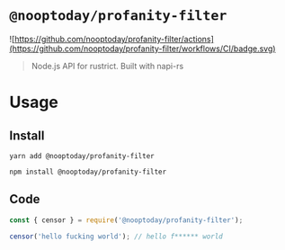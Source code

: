 # `@nooptoday/profanity-filter`

![https://github.com/nooptoday/profanity-filter/actions](https://github.com/nooptoday/profanity-filter/workflows/CI/badge.svg)

> Node.js API for rustrict.
> Built with napi-rs

# Usage

## Install

```
yarn add @nooptoday/profanity-filter
```

```
npm install @nooptoday/profanity-filter
```

## Code

```javascript
const { censor } = require('@nooptoday/profanity-filter');

censor('hello fucking world'); // hello f****** world
```